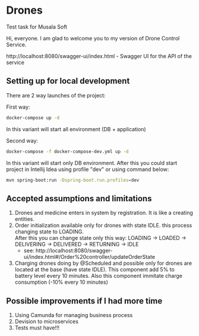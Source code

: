 # Drones
Test task for Musala Soft

Hi, everyone.
I am glad to welcome you to my version of Drone Control Service.

http://localhost:8080/swagger-ui/index.html - Swagger UI for the API of the service

## Setting up for local development
There are 2 way launches of the project:

First way:
```bash
docker-compose up -d
```

In this variant will start all environment (DB + application)

Second way:
```bash
docker-compose -f docker-compose-dev.yml up -d
```
In this variant will start only DB environment.
After this you could start project in Intellij Idea using profile "dev"
or using command below:
```bash
mvn spring-boot:run -Dspring-boot.run.profiles=dev
``` 
## Accepted assumptions and limitations

1. Drones and medicine enters in system by registration. It is like a creating entities.
2. Order initialization available only for drones with state IDLE. this process changing state to LOADING.  
   After this you can change state only this way: LOADING -> LOADED -> DELIVERING -> DELIVERED -> RETURNING -> IDLE 
	* see: http://localhost:8080/swagger-ui/index.html#/Order%20controller/updateOrderState
3. Charging drones doing by @Scheduled and possible only for drones are located at the base (have state IDLE). 
This component add 5% to battery level every 10 minutes. Also this component immitate charge consumption (-10% every 10 minutes)

## Possible improvements if I had more time
1. Using Camunda for managing business process
2. Devision to microservices
3. Tests must have!!!